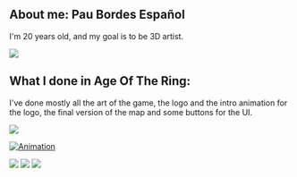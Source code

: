 ## About me: Pau Bordes Español

I'm 20 years old, and my goal is to be 3D artist.

![](https://i.gyazo.com/3c04162bfd4f7324a31a2255c8d79d74.jpg) 

## What I done in Age Of The Ring:

I've done mostly all the art of the game, the logo and the intro animation for the logo, the final version of the map and some buttons for the UI.

![](https://i.gyazo.com/9d040d7711cdd9bb76b185f58028364a.png) 

[![Animation](http://img.youtube.com/vi/w72vBgOmsOI/0.jpg)](https://www.youtube.com/watch?v=w72vBgOmsOI&feature=youtu.be)

![](https://i.gyazo.com/e5190903b1eafd4119f3ce40746e9ab0.png) 
![](https://i.gyazo.com/b9db2ca2f1e6504fe8c519ac8dad3431.png) 
![](https://i.gyazo.com/8d438d1b2bd8c5c936a6aee68a1ba23a.png) 
